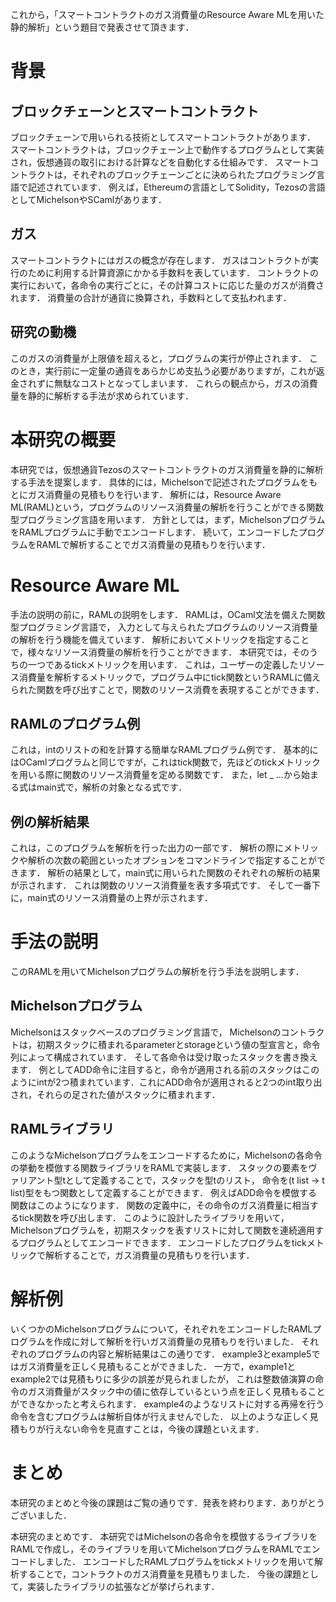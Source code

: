 
これから，「スマートコントラクトのガス消費量のResource Aware MLを用いた静的解析」という題目で発表させて頂きます．
# 背景

## ブロックチェーンとスマートコントラクト
ブロックチェーンで用いられる技術としてスマートコントラクトがあります．
スマートコントラクトは，ブロックチェーン上で動作するプログラムとして実装され，仮想通貨の取引における計算などを自動化する仕組みです．
スマートコントラクトは，それぞれのブロックチェーンごとに決められたプログラミング言語で記述されています．
例えば，Ethereumの言語としてSolidity，Tezosの言語としてMichelsonやSCamlがあります．


## ガス
スマートコントラクトにはガスの概念が存在します．
ガスはコントラクトが実行のために利用する計算資源にかかる手数料を表しています．
コントラクトの実行において，各命令の実行ごとに，その計算コストに応じた量のガスが消費されます．
消費量の合計が通貨に換算され，手数料として支払われます．

## 研究の動機
このガスの消費量が上限値を超えると，プログラムの実行が停止されます．
このとき，実行前に一定量の通貨をあらかじめ支払う必要がありますが，これが返金されずに無駄なコストとなってしまいます．
これらの観点から，ガスの消費量を静的に解析する手法が求められています．

# 本研究の概要
本研究では，仮想通貨Tezosのスマートコントラクトのガス消費量を静的に解析する手法を提案します．
具体的には，Michelsonで記述されたプログラムをもとにガス消費量の見積もりを行います．
解析には，Resource Aware ML(RAML)という，プログラムのリソース消費量の解析を行うことができる関数型プログラミング言語を用います．
方針としては，まず，MichelsonプログラムをRAMLプログラムに手動でエンコードします．
続いて，エンコードしたプログラムをRAMLで解析することでガス消費量の見積もりを行います．


# Resource Aware ML
手法の説明の前に，RAMLの説明をします．
RAMLは，OCaml文法を備えた関数型プログラミング言語で，
入力として与えられたプログラムのリソース消費量の解析を行う機能を備えています．
解析においてメトリックを指定することで，様々なリソース消費量の解析を行うことができます．
本研究では，そのうちの一つであるtickメトリックを用います．
これは，ユーザーの定義したリソース消費量を解析するメトリックで，プログラム中にtick関数というRAMLに備えられた関数を呼び出すことで，関数のリソース消費を表現することができます．

## RAMLのプログラム例
これは，intのリストの和を計算する簡単なRAMLプログラム例です．
基本的にはOCamlプログラムと同じですが，これはtick関数で，先ほどのtickメトリックを用いる際に関数のリソース消費量を定める関数です．
また，let _ ...から始まる式はmain式で，解析の対象となる式です．

## 例の解析結果
これは，このプログラムを解析を行った出力の一部です．
解析の際にメトリックや解析の次数の範囲といったオプションをコマンドラインで指定することができます．
解析の結果として，main式に用いられた関数のそれぞれの解析の結果が示されます．
これは関数のリソース消費量を表す多項式です．
そして一番下に，main式のリソース消費量の上界が示されます．

# 手法の説明
このRAMLを用いてMichelsonプログラムの解析を行う手法を説明します．

## Michelsonプログラム
Michelsonはスタックベースのプログラミング言語で，
Michelsonのコントラクトは，初期スタックに積まれるparameterとstorageという値の型宣言と，命令列によって構成されています．
そして各命令は受け取ったスタックを書き換えます．
例としてADD命令に注目すると，命令が適用される前のスタックはこのようにintが2つ積まれています．これにADD命令が適用されると2つのint取り出され，それらの足された値がスタックに積まれます．


## RAMLライブラリ
このようなMichelsonプログラムをエンコードするために，Michelsonの各命令の挙動を模倣する関数ライブラリをRAMLで実装します．
スタックの要素をヴァリアント型tとして定義することで，スタックを型tのリスト，
命令を(t list → t list)型をもつ関数として定義することができます．
例えばADD命令を模倣する関数はこのようになります．
関数の定義中に，その命令のガス消費量に相当するtick関数を呼び出します．
このように設計したライブラリを用いて，Michelsonプログラムを，初期スタックを表すリストに対して関数を連続適用するプログラムとしてエンコードできます．
エンコードしたプログラムをtickメトリックで解析することで，ガス消費量の見積もりを行います．

# 解析例

いくつかのMichelsonプログラムについて，それぞれをエンコードしたRAMLプログラムを作成に対して解析を行いガス消費量の見積もりを行いました．
それぞれのプログラムの内容と解析結果はこの通りです．
example3とexample5ではガス消費量を正しく見積もることができました．
一方で，example1とexample2では見積もりに多少の誤差が見られましたが，
これは整数値演算の命令のガス消費量がスタック中の値に依存しているという点を正しく見積もることができなかったと考えられます．
example4のようなリストに対する再帰を行う命令を含むプログラムは解析自体が行えませんでした．
以上のような正しく見積もりが行えない命令を見直すことは，今後の課題といえます．


# まとめ
本研究のまとめと今後の課題はご覧の通りです．発表を終わります．ありがとうございました．

本研究のまとめです．
本研究ではMichelsonの各命令を模倣するライブラリをRAMLで作成し，そのライブラリを用いてMichelsonプログラムをRAMLでエンコードしました．
エンコードしたRAMLプログラムをtickメトリックを用いて解析することで，コントラクトのガス消費量を見積もりました．
今後の課題として，実装したライブラリの拡張などが挙げられます．